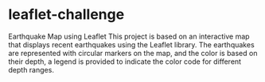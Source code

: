 # leaflet-challenge
Earthquake Map using Leaflet
This project is based on an interactive map that displays recent earthquakes using the Leaflet library. 
The earthquakes are represented with circular markers on the map, and the color is based on their depth, a legend is provided to indicate the color code for different depth ranges.
